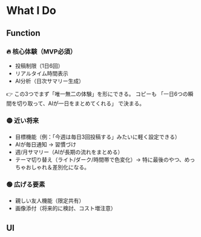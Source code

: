 # What I Do

## Function

### 🔥 核心体験（MVP必須）
- 投稿制限（1日6回）
- リアルタイム時間表示
- AI分析（日次サマリー生成）

👉 この3つでまず「唯一無二の体験」を形にできる。
コピーも 「一日6つの瞬間を切り取って、AIが一日をまとめてくれる」 で決まる。

### 🟡 近い将来
- 目標機能（例：「今週は毎日3回投稿する」みたいに軽く設定できる）
- AIが毎日通知 → 習慣づけ
- 週/月サマリー（AIが長期の流れをまとめる）
- テーマ切り替え（ライト/ダーク/時間帯で色変化）→ 特に最後のやつ、めっちゃおしゃれ＆差別化になる。

### 🟢 広げる要素
- 親しい友人機能（限定共有）
- 画像添付（将来的に検討、コスト増注意）

## UI